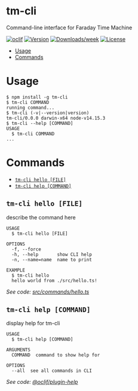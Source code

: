 tm-cli
======

Command-line interface for Faraday Time Machine

[![oclif](https://img.shields.io/badge/cli-oclif-brightgreen.svg)](https://oclif.io)
[![Version](https://img.shields.io/npm/v/tm-cli.svg)](https://npmjs.org/package/tm-cli)
[![Downloads/week](https://img.shields.io/npm/dw/tm-cli.svg)](https://npmjs.org/package/tm-cli)
[![License](https://img.shields.io/npm/l/tm-cli.svg)](https://github.com/nurkkala/tm-cli/blob/master/package.json)

<!-- toc -->
* [Usage](#usage)
* [Commands](#commands)
<!-- tocstop -->
# Usage
<!-- usage -->
```sh-session
$ npm install -g tm-cli
$ tm-cli COMMAND
running command...
$ tm-cli (-v|--version|version)
tm-cli/0.0.0 darwin-x64 node-v14.15.3
$ tm-cli --help [COMMAND]
USAGE
  $ tm-cli COMMAND
...
```
<!-- usagestop -->
# Commands
<!-- commands -->
* [`tm-cli hello [FILE]`](#tm-cli-hello-file)
* [`tm-cli help [COMMAND]`](#tm-cli-help-command)

## `tm-cli hello [FILE]`

describe the command here

```
USAGE
  $ tm-cli hello [FILE]

OPTIONS
  -f, --force
  -h, --help       show CLI help
  -n, --name=name  name to print

EXAMPLE
  $ tm-cli hello
  hello world from ./src/hello.ts!
```

_See code: [src/commands/hello.ts](https://github.com/nurkkala/tm-cli/blob/v0.0.0/src/commands/hello.ts)_

## `tm-cli help [COMMAND]`

display help for tm-cli

```
USAGE
  $ tm-cli help [COMMAND]

ARGUMENTS
  COMMAND  command to show help for

OPTIONS
  --all  see all commands in CLI
```

_See code: [@oclif/plugin-help](https://github.com/oclif/plugin-help/blob/v3.2.1/src/commands/help.ts)_
<!-- commandsstop -->
